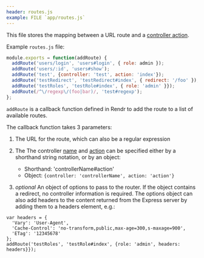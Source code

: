 ```yaml
---
header: routes.js
example: FILE `app/routes.js`
---
```


This file stores the mapping between a URL route and a [controller action](/controller#action).

Example `routes.js` file:

```js
module.exports = function(addRoute) {
  addRoute('users/login', 'users#login', { role: admin });
  addRoute('users/:id', 'users#show');
  addRoute('test', {controller: 'test', action: 'index'});
  addRoute('testRedirect', 'testRedirect#index', { redirect: '/foo' });
  addRoute('testRoles', 'testRole#index', { role: 'admin' }});
  addRoute(/^\/regexp\/(foo|bar)/, 'test#regexp');
};
```

`addRoute` is a callback function defined in Rendr to add the route to a list of available routes.

The callback function takes 3 parameters:

1. The URL for the route, which can also be a regular expression
2. The The controller [name](/controller#name) and [action](/controller#action) can be specified either by a shorthand string notation, or by an object:
    - Shorthand: 'controllerName#action'
    - Object: `{controller: 'controllerName', action: 'action'}`

3. *optional* An object of options to pass to the router.  If the object contains a redirect, no controller information is required. The options object can also add headers to the content returned from the Express server by adding them to a headers element, e.g.:

```
var headers = {
  'Vary': 'User-Agent',
  'Cache-Control': 'no-transform,public,max-age=300,s-maxage=900',
  'ETag': '12345678'
};
addRoute('testRoles', 'testRole#index', {role: 'admin', headers: headers}});
```

